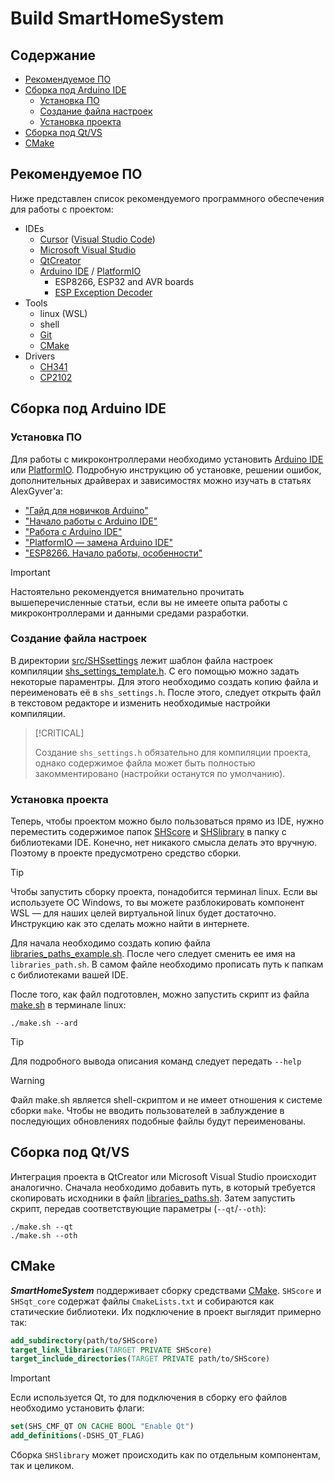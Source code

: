 
# Build SmartHomeSystem

## Содержание

- [Рекомендуемое ПО](#рекомендуемое-по)
- [Сборка под Arduino IDE](#сборка-под-arduino-ide)
  - [Установка ПО](#установка-по)
  - [Создание файла настроек](#создание-файла-настроек)
  - [Установка проекта](#установка-проекта)
- [Сборка под Qt/VS](#сборка-под-qtvs)
- [CMake](#cmake)

## Рекомендуемое ПО

Ниже представлен список рекомендуемого программного обеспечения для работы с проектом:

- IDEs
  - [Cursor](https://www.cursor.com) ([Visual Studio Code](https://code.visualstudio.com))
  - [Microsoft Visual Studio](https://visualstudio.microsoft.com/ru/)
  - [QtCreator](https://www.qt.io/product/development-tools)
  - [Arduino IDE](https://www.arduino.cc/en/software) / [PlatformIO](https://platformio.org)
    - ESP8266, ESP32 and AVR boards
    - [ESP Exception Decoder](https://github.com/dankeboy36/esp-exception-decoder)
- Tools
  - linux (WSL)
  - shell
  - [Git](https://git-scm.com)
  - [CMake](https://cmake.org)
- Drivers
  - [CH341](https://www.wch.cn/downloads/CH341SER_ZIP.html)
  - [CP2102](https://www.silabs.com/software-and-tools/usb-to-uart-bridge-vcp-drivers)

## Сборка под Arduino IDE

### Установка ПО  

Для работы с микроконтроллерами необходимо установить [Arduino IDE](https://www.arduino.cc/en/software) или [PlatformIO](https://platformio.org). Подробную инструкцию об установке, решении ошибок, дополнительных драйверах и зависимостях можно изучать в статьях AlexGyver'a:

- ["Гайд для новичков Arduino"](https://alexgyver.ru/arduino-first/)
- ["Начало работы с Arduino IDE"](https://alexgyver.ru/lessons/before-start/)
- ["Работа с Arduino IDE"](https://alexgyver.ru/lessons/arduino-ide/)
- ["PlatformIO — замена Arduino IDE"](https://alexgyver.ru/platformio-замена-arduino-ide/)
- ["ESP8266. Начало работы, особенности"](https://alexgyver.ru/lessons/esp8266/)

> [!IMPORTANT]
> Настоятельно рекомендуется внимательно прочитать вышеперечисленные статьи, если вы не имеете опыта работы с микроконтроллерами и данными средами разработки.

### Создание файла настроек

В директории [src/SHSsettings](../../src/SHSsettings/) лежит шаблон файла настроек компиляции [shs_settings_template.h](../../src/SHSsettings/shs_settings_template.h). С его помощью можно задать некоторые параментры. Для этого необходимо создать копию файла и переименовать её в  `shs_settings.h`. После этого, следует открыть файл в текстовом редакторе и изменить необходимые настройки компиляции.

> [!CRITICAL]
>
> Создание `shs_settings.h` обязательно для компиляции проекта, однако содержимое файла может быть полностью закомментировано (настройки останутся по умолчанию).

### Установка проекта

Теперь, чтобы проектом можно было пользоваться прямо из IDE, нужно переместить содержимое папок [SHScore](../../src/SHScore/) и [SHSlibrary](../../src/SHSlibrary/) в папку с библиотеками IDE. Конечно, нет никакого смысла делать это вручную. Поэтому в проекте предусмотрено средство сборки.

> [!TIP]
> Чтобы запустить сборку проекта, понадобится терминал linux. Если вы используете ОС Windows, то вы можете разблокировать компонент WSL — для наших целей виртуальной linux будет достаточно. Инструкцию как это сделать можно найти в интернете.

Для начала необходимо создать копию файла [libraries_paths_example.sh](../../src/libraries_paths_example.sh). После чего следует сменить ее имя на `libraries_path.sh`. В самом файле необходимо прописать путь к папкам с библиотеками вашей IDE.

После того, как файл подготовлен, можно запустить скрипт из файла [make.sh](../../src/make.sh) в терминале linux:

```shell
./make.sh --ard
```

> [!TIP]
> Для подробного вывода описания команд следует передать `--help`

> [!WARNING]
> Файл make.sh является shell-скриптом и не имеет отношения к системе сборки `make`. Чтобы не вводить пользователей в заблуждение в последующих обновлениях подобные файлы будут переименованы. 

## Сборка под Qt/VS

Интеграция проекта в QtCreator или Microsoft Visual Studio происходит аналогично. Сначала необходимо добавить путь, в который требуется скопировать исходники в файл [libraries_paths.sh](../../src/libraries_paths.sh). Затем запустить скрипт, передав соответствующие параметры (`--qt`/`--oth`):

```shell
./make.sh --qt
./make.sh --oth
```

## CMake

**_SmartHomeSystem_** поддерживает сборку средствами [CMake](https://cmake.org). `SHScore` и `SHSqt_core` содержат файлы `CmakeLists.txt` и собираются как статические библиотеки. Их подключение в проект выглядит примерно так:

```cmake
add_subdirectory(path/to/SHScore)
target_link_libraries(TARGET PRIVATE SHScore)
target_include_directories(TARGET PRIVATE path/to/SHScore)
```

> [!IMPORTANT]
> Если используется Qt, то для подключения в сборку его файлов необходимо установить флаги:
>
> ```cmake
> set(SHS_CMF_QT ON CACHE BOOL "Enable Qt")
> add_definitions(-DSHS_QT_FLAG)
>```

Сборка `SHSlibrary` может происходить как по отдельным компонентам, так и целиком.
